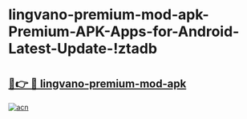 # lingvano-premium-mod-apk-Premium-APK-Apps-for-Android-Latest-Update-!ztadb

# <h2><a href="https://6xt8a2.esa.edu.pl?title=lingvano-premium-mod-apk&ref=ztadb">🔗👉 🔴 lingvano-premium-mod-apk</a></h2>

[![acn](https://github.com/user-attachments/assets/0f9c940e-d8b0-45ae-aac7-cd30a18b3e1c)](https://6xt8a2.esa.edu.pl?title=lingvano-premium-mod-apk&ref=ztadb)

